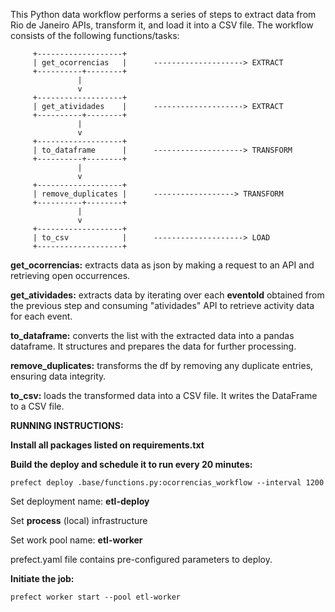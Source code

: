 This Python data workflow performs a series of steps to extract data from Rio de Janeiro APIs, transform it, and load it into a CSV file. The workflow consists of the following functions/tasks:

         +-------------------+
         | get_ocorrencias   |		--------------------> EXTRACT
         +----------+--------+
                   |
                   v
         +-------------------+
         | get_atividades    |		--------------------> EXTRACT
         +----------+--------+
                   |
                   v
         +-------------------+
         | to_dataframe      |		--------------------> TRANSFORM
         +----------+--------+
                   |
                   v
         +-------------------+
         | remove_duplicates |		------------------> TRANSFORM
         +----------+--------+
                   |
                   v
         +-------------------+
         | to_csv            |		--------------------> LOAD
         +-------------------+

**get_ocorrencias:** extracts data as json by making a request to an API and retrieving open occurrences.

**get_atividades:** extracts data by iterating over each **eventoId** obtained from the previous step and consuming "atividades" API to retrieve activity data for each event.

**to_dataframe:** converts the list with the extracted data into a pandas dataframe. It structures and prepares the data for further processing.

**remove_duplicates:** transforms the df by removing any duplicate entries, ensuring data integrity.

**to_csv:** loads the transformed data into a CSV file. It writes the DataFrame to a CSV file.


**RUNNING INSTRUCTIONS:**

**Install all packages listed on requirements.txt**

**Build the deploy and schedule it to run every 20 minutes:**

`prefect deploy .base/functions.py:ocorrencias_workflow --interval 1200`

Set deployment name: **etl-deploy**

Set **process** (local) infrastructure

Set work pool name: **etl-worker**  

prefect.yaml file contains pre-configured parameters to deploy.

**Initiate the job:**

`prefect worker start --pool etl-worker`
